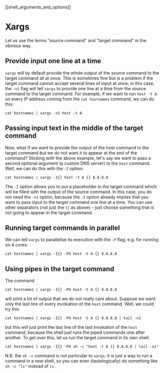 [[shell_arguments_and_options]]

# Xargs

Let us use the terms "source command" and "target command" in the obvious way.

## Provide input one line at a time

`xargs` will by default provide the whole output of the source command to the target command all at
once. This is sometimes fine but is a problem if the target command cannot accept several lines of
input at once; in this case, the `-n1` flag will tell `xargs` to provide one line at a time from the
source command to the target command. For example, if we want to run `host -t A` on every IP address
coming from the `cat hostnames` command, we can do this:

`cat hostnames | xargs -n1 host -t A`

## Passing input text in the middle of the target command

Now, what if we want to provide the output of the host command to the target command _but_ we do not
want it to appear at the end of the command? Sticking with the above example, let's say we want to
pass a second optional argument (a custom DNS server) to the `host` command. Well, we can do this
with the `-I` option:

`cat hostnames | xargs -I{} host -t A {} 8.8.8.8`

The `-I` option allows you to put a placeholder in the target command which will be filled with the
output of the source command. In this case, you do not need the `-n1` option, because the `-I`
option already implies that you want to pass input to the target command one line at a time. You can
use other separators (not just the `{}` as above) - just choose something that is not going to
appear in the target command.

## Running target commands in parallel

We can tell `xargs` to parallelise its execution with the `-P` flag, e.g. for running on 4 cores:

`cat hostnames | xargs -I{} -P4 host -t A {} 8.8.8.8`

## Using pipes in the target command

The command

`cat hostnames | xargs -I{} -P4 host -t A {} 8.8.8.8`

will print a lot of output that we do not really care about. Suppose we want only the last line of
every invokation of the `host` command. Well, we could try this

`cat hostnames | xargs -I{} -P4 host -t A {} 8.8.8.8 | tail -n1`

but this will just print the last line of the last invokation of the `host` command, because the
shell just runs the piped commands one after another. To get over this, let us run the target
command in its own shell:

`cat hostnames | xargs -I{} -P4 sh -c "host -t A {} 8.8.8.8 | tail -n1"`

N.B. the `sh -c` command is not particular to `xargs`; it is just a way to run a command in a new
shell, so you can even (tautologically) do something like `sh -c "ls"` instead of `ls` .
